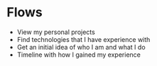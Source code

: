 # Flows
- View my personal projects
- Find technologies that I have experience with
- Get an initial idea of who I am and what I do
- Timeline with how I gained my experience

